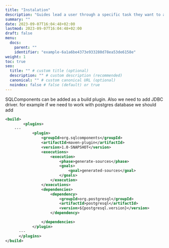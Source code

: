 ```yaml
---
title: "Instalation"
description: "Guides lead a user through a specific task they want to accomplish, often with a sequence of steps."
summary: ""
date: 2023-09-07T16:04:48+02:00
lastmod: 2023-09-07T16:04:48+02:00
draft: false
menu:
  docs:
    parent: ""
    identifier: "example-6a1a6be4373e933280d78ea53de6158e"
weight: 1
toc: true
seo:
  title: "" # custom title (optional)
  description: "" # custom description (recommended)
  canonical: "" # custom canonical URL (optional)
  noindex: false # false (default) or true
---
```


SQLComponents can be added as a build plugin. Also we need to add JDBC driver. for example if we need to work with postgres database we should add

```xml
<build>
		<plugins>
    ---
			<plugin>
				<groupId>org.sqlcomponents</groupId>
				<artifactId>maven-plugin</artifactId>
				<version>1.0-SNAPSHOT</version>
				<executions>
					<execution>
						<phase>generate-sources</phase>
						<goals>
							<goal>generated-sources</goal>
						</goals>
					</execution>
				</executions>
				<dependencies>
					<dependency>
						<groupId>org.postgresql</groupId>
						<artifactId>postgresql</artifactId>
						<version>${postgresql.version}</version>
					</dependency>

				</dependencies>
			</plugin>
      ---
      </plugins>
</build>
		
```